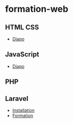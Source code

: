 # formation-web

## HTML CSS
- [Diapo](https://github.com/info-telecom-strasbourg/formation-web/blob/master/Conseils/HTML_CSS.pdf)

## JavaScript
- [Diapo](https://github.com/info-telecom-strasbourg/formation-web/blob/master/Conseils/JS.pdf)

## PHP

## Laravel
- [Installation](https://github.com/info-telecom-strasbourg/formation-web/blob/master/Conseils/Laravel.md)
- [Formation](https://github.com/info-telecom-strasbourg/formation-web/blob/master/Conseils/Formation.md)
